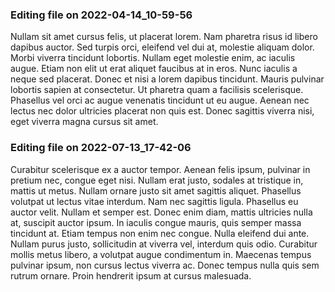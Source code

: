 

### Editing file on 2022-04-14_10-59-56

Nullam sit amet cursus felis, ut placerat lorem. Nam pharetra risus id libero dapibus auctor. Sed turpis orci, eleifend vel dui at, molestie aliquam dolor. Morbi viverra tincidunt lobortis. Nullam eget molestie enim, ac iaculis augue. Etiam non elit ut erat aliquet faucibus at in eros. Nunc iaculis a neque sed placerat. Donec et nisi a lorem dapibus tincidunt. Mauris pulvinar lobortis sapien at consectetur. Ut pharetra quam a facilisis scelerisque. Phasellus vel orci ac augue venenatis tincidunt ut eu augue. Aenean nec lectus nec dolor ultricies placerat non quis est. Donec sagittis viverra nisi, eget viverra magna cursus sit amet.




### Editing file on 2022-07-13_17-42-06

Curabitur scelerisque ex a auctor tempor. Aenean felis ipsum, pulvinar in pretium nec, congue eget nisi. Nullam erat justo, sodales at tristique in, mattis ut metus. Nullam ornare justo sit amet sagittis aliquet. Phasellus volutpat ut lectus vitae interdum. Nam nec sagittis ligula. Phasellus eu auctor velit.
Nullam et semper est. Donec enim diam, mattis ultricies nulla at, suscipit auctor ipsum. In iaculis congue mauris, quis semper massa tincidunt at. Etiam tempus non enim nec congue. Nulla eleifend dui ante. Nullam purus justo, sollicitudin at viverra vel, interdum quis odio. Curabitur mollis metus libero, a volutpat augue condimentum in. Maecenas tempus pulvinar ipsum, non cursus lectus viverra ac. Donec tempus nulla quis sem rutrum ornare. Proin hendrerit ipsum at cursus malesuada.


